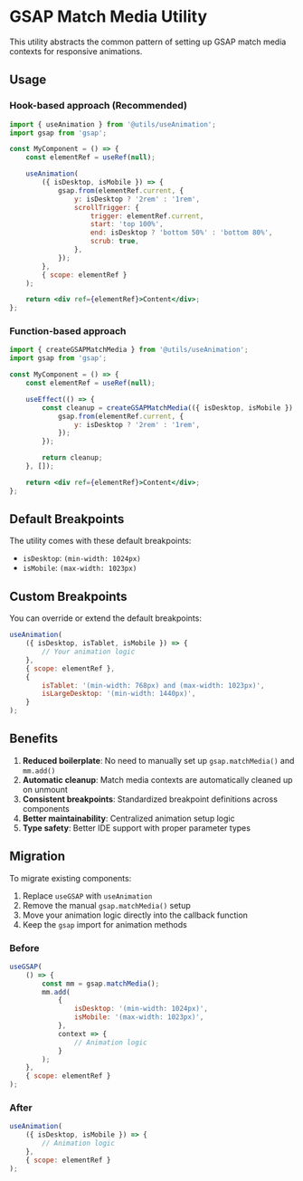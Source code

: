 # GSAP Match Media Utility

This utility abstracts the common pattern of setting up GSAP match media contexts for responsive animations.

## Usage

### Hook-based approach (Recommended)

```jsx
import { useAnimation } from '@utils/useAnimation';
import gsap from 'gsap';

const MyComponent = () => {
    const elementRef = useRef(null);

    useAnimation(
        ({ isDesktop, isMobile }) => {
            gsap.from(elementRef.current, {
                y: isDesktop ? '2rem' : '1rem',
                scrollTrigger: {
                    trigger: elementRef.current,
                    start: 'top 100%',
                    end: isDesktop ? 'bottom 50%' : 'bottom 80%',
                    scrub: true,
                },
            });
        },
        { scope: elementRef }
    );

    return <div ref={elementRef}>Content</div>;
};
```

### Function-based approach

```jsx
import { createGSAPMatchMedia } from '@utils/useAnimation';
import gsap from 'gsap';

const MyComponent = () => {
    const elementRef = useRef(null);

    useEffect(() => {
        const cleanup = createGSAPMatchMedia(({ isDesktop, isMobile }) => {
            gsap.from(elementRef.current, {
                y: isDesktop ? '2rem' : '1rem',
            });
        });

        return cleanup;
    }, []);

    return <div ref={elementRef}>Content</div>;
};
```

## Default Breakpoints

The utility comes with these default breakpoints:

-   `isDesktop`: `(min-width: 1024px)`
-   `isMobile`: `(max-width: 1023px)`

## Custom Breakpoints

You can override or extend the default breakpoints:

```jsx
useAnimation(
    ({ isDesktop, isTablet, isMobile }) => {
        // Your animation logic
    },
    { scope: elementRef },
    {
        isTablet: '(min-width: 768px) and (max-width: 1023px)',
        isLargeDesktop: '(min-width: 1440px)',
    }
);
```

## Benefits

1. **Reduced boilerplate**: No need to manually set up `gsap.matchMedia()` and `mm.add()`
2. **Automatic cleanup**: Match media contexts are automatically cleaned up on unmount
3. **Consistent breakpoints**: Standardized breakpoint definitions across components
4. **Better maintainability**: Centralized animation setup logic
5. **Type safety**: Better IDE support with proper parameter types

## Migration

To migrate existing components:

1. Replace `useGSAP` with `useAnimation`
2. Remove the manual `gsap.matchMedia()` setup
3. Move your animation logic directly into the callback function
4. Keep the `gsap` import for animation methods

### Before

```jsx
useGSAP(
    () => {
        const mm = gsap.matchMedia();
        mm.add(
            {
                isDesktop: '(min-width: 1024px)',
                isMobile: '(max-width: 1023px)',
            },
            context => {
                // Animation logic
            }
        );
    },
    { scope: elementRef }
);
```

### After

```jsx
useAnimation(
    ({ isDesktop, isMobile }) => {
        // Animation logic
    },
    { scope: elementRef }
);
```
